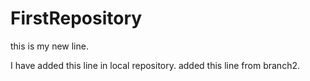 # FirstRepository
this is my new line.

I have added this line in local repository.
added this line from branch2.
